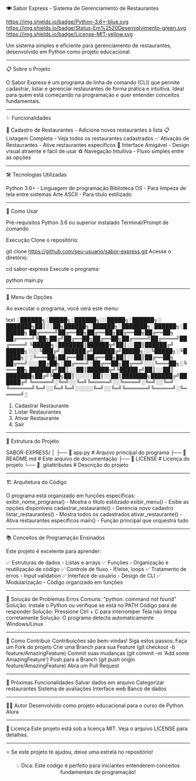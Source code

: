 🍽️ Sabor Express - Sistema de Gerenciamento de Restaurantes

https://img.shields.io/badge/Python-3.6+-blue.svg
https://img.shields.io/badge/Status-Em%2520Desenvolvimento-green.svg
https://img.shields.io/badge/License-MIT-yellow.svg

Um sistema simples e eficiente para gerenciamento de restaurantes, desenvolvido em Python como projeto educacional.

***************************************************************************
📋 Sobre o Projeto

O Sabor Express é um programa de linha de comando (CLI) que permite cadastrar, listar e gerenciar restaurantes de forma prática e intuitiva. Ideal para quem está começando na programação e quer entender conceitos fundamentais.

***************************************************************************
✨ Funcionalidades

🏪 Cadastro de Restaurantes - Adicione novos restaurantes à lista
📋 Listagem Completa - Veja todos os restaurantes cadastrados
✅ Ativação de Restaurantes - Ative restaurantes específicos
🎨 Interface Amigável - Design visual atraente e fácil de usar
♻️ Navegação Intuitiva - Fluxo simples entre as opções

***************************************************************************
🛠️ Tecnologias Utilizadas

Python 3.6+ - Linguagem de programação
Biblioteca OS - Para limpeza de tela entre sistemas
Arte ASCII - Para título estilizado

***************************************************************************
🚀 Como Usar

Pré-requisitos
Python 3.6 ou superior instalado
Terminal/Prompt de comando


Execução
Clone o repositório:

git clone https://github.com/seu-usuario/sabor-express.git
Acesse o diretório:

cd sabor-express
Execute o programa:

python main.py

***************************************************************************
📖 Menu de Opções

Ao executar o programa, você verá este menu:

text
░██████╗░█████╗░██████╗░░█████╗░██████╗░  ███████╗██║░░██╗██████╗░██████╗░███████╗░██████╗░██████╗
██╔════╝██╔══██╗██╔══██╗██╔══██╗██╔══██╗  ██╔════╝╚██╗██╔╝██╔══██╗██╔══██╗██╔════╝██╔════╝██╔════╝
╚█████╗░███████║██████╦╝██║░░██║██████╔╝  █████╗░░░╚███╔╝░██████╔╝██████╔╝█████╗░░╚█████╗░╚█████╗░
░╚═══██╗██╔══██║██╔══██╗██║░░██║██╔══██╗  ██╔══╝░░░██╔██╗░██╔═══╝░██╔══██╗██╔══╝░░░╚═══██╗░╚═══██╗
██████╔╝██║░░██║██████╦╝╚█████╔╝██║░░██║  ███████╗██╔╝╚██╗██║░░░░░██║░░██║███████╗██████╔╝██████╔╝
╚═════╝░╚═╝░░╚═╝╚═════╝░░╚════╝░╚═╝░░╚═╝  ╚══════╝╚═╝░░╚═╝╚═╝░░░░░╚═╝░░╚═╝╚══════╝╚═════╝░╚═════╝░

1. Cadastrar Restaurante
2. Listar Restaurantes
3. Ativar Restaurante
4. Sair

***************************************************************************
🎯 Estrutura do Projeto

SABOR-EXPRESS/
│
├── 📄 app.py                 # Arquivo principal do programa
├── 📄 README.md              # Este arquivo de documentação
├── 📄 LICENSE                # Licença do projeto
└── 📄 .gitattributes         # Descrição do projeto

***************************************************************************
🏗️ Arquitetura do Código

O programa está organizado em funções específicas:
exibir_nome_programa() - Mostra o título estilizado
exibir_menu() - Exibe as opções disponíveis
cadastrar_restaurante() - Gerencia novo cadastro
listar_restaurantes() - Mostra todos os cadastrados
ativar_restaurante() - Ativa restaurantes específicos
main() - Função principal que orquestra tudo

***************************************************************************
📚 Conceitos de Programação Ensinados

Este projeto é excelente para aprender:

✅ Estruturas de dados - Listas e arrays
✅ Funções - Organização e reutilização de código
✅ Controle de fluxo - If/else, loops
✅ Tratamento de erros - Input validation
✅ Interface de usuário - Design de CLI
✅ Modularização - Código organizado em funções

***************************************************************************
🐛 Solução de Problemas
Erros Comuns:
"python: command not found"
Solução: Instale o Python ou verifique se está no PATH
Código para de responder
Solução: Pressione Ctrl + C para interromper
Tela não limpa corretamente
Solução: O programa detecta automaticamente Windows/Linux

***************************************************************************
🤝 Como Contribuir
Contribuições são bem-vindas! Siga estos passos:
Faça um Fork do projeto
Crie uma Branch para sua Feature (git checkout -b feature/AmazingFeature)
Commit suas mudanças (git commit -m 'Add some AmazingFeature')
Push para a Branch (git push origin feature/AmazingFeature)
Abra um Pull Request

***************************************************************************
📝 Próximas Funcionalidades
Salvar dados em arquivo
Categorizar restaurantes
Sistema de avaliações
Interface web
Banco de dados

***************************************************************************
👨‍💻 Autor
Desenvolvido como projeto educacional para o curso de Python Alura

***************************************************************************
📄 Licença
Este projeto está sob a licença MIT. Veja o arquivo LICENSE para detalhes.

***************************************************************************
⭐ Se este projeto te ajudou, deixe uma estrela no repositório!

<div align="center">
💡 Dica: Este código é perfeito para iniciantes entenderem conceitos fundamentais de programação!
</div>
